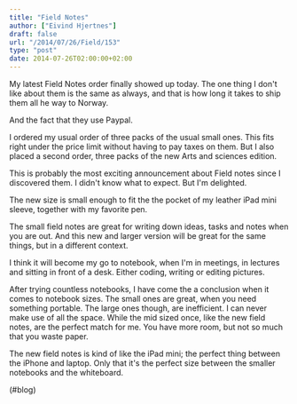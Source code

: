 ```yaml
---
title: "Field Notes"
author: ["Eivind Hjertnes"]
draft: false
url: "/2014/07/26/Field/153"
type: "post"
date: 2014-07-26T02:00:00+02:00
---
```


My latest Field Notes order finally showed up today. The one thing I
don't like about them is the same as always, and that is how long it
takes to ship them all he way to Norway.

And the fact that they use Paypal.

I ordered my usual order of three packs of the usual small ones. This
fits right under the price limit without having to pay taxes on them.
But I also placed a second order, three packs of the new Arts and
sciences edition.

This is probably the most exciting announcement about Field notes since
I discovered them. I didn't know what to expect. But I'm delighted.

The new size is small enough to fit the the pocket of my leather iPad
mini sleeve, together with my favorite pen.

The small field notes are great for writing down ideas, tasks and notes
when you are out. And this new and larger version will be great for the
same things, but in a different context.

I think it will become my go to notebook, when I'm in meetings, in
lectures and sitting in front of a desk. Either coding, writing or
editing pictures.

After trying countless notebooks, I have come the a conclusion when it
comes to notebook sizes. The small ones are great, when you need
something portable. The large ones though, are inefficient. I can never
make use of all the space. While the mid sized once, like the new field
notes, are the perfect match for me. You have more room, but not so much
that you waste paper.

The new field notes is kind of like the iPad mini; the perfect thing
between the iPhone and laptop. Only that it's the perfect size between
the smaller notebooks and the whiteboard.

(#blog)
